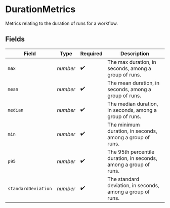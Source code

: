 # DurationMetrics

Metrics relating to the duration of runs for a workflow.


## Fields

| Field                                                            | Type                                                             | Required                                                         | Description                                                      |
| ---------------------------------------------------------------- | ---------------------------------------------------------------- | ---------------------------------------------------------------- | ---------------------------------------------------------------- |
| `max`                                                            | *number*                                                         | :heavy_check_mark:                                               | The max duration, in seconds, among a group of runs.             |
| `mean`                                                           | *number*                                                         | :heavy_check_mark:                                               | The mean duration, in seconds, among a group of runs.            |
| `median`                                                         | *number*                                                         | :heavy_check_mark:                                               | The median duration, in seconds, among a group of runs.          |
| `min`                                                            | *number*                                                         | :heavy_check_mark:                                               | The minimum duration, in seconds, among a group of runs.         |
| `p95`                                                            | *number*                                                         | :heavy_check_mark:                                               | The 95th percentile duration, in seconds, among a group of runs. |
| `standardDeviation`                                              | *number*                                                         | :heavy_check_mark:                                               | The standard deviation, in seconds, among a group of runs.       |